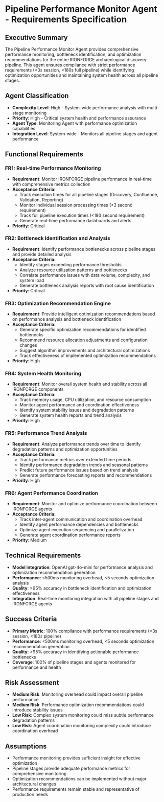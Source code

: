 # Pipeline Performance Monitor Agent - Requirements Specification

## Executive Summary
The Pipeline Performance Monitor Agent provides comprehensive performance monitoring, bottleneck identification, and optimization recommendations for the entire IRONFORGE archaeological discovery pipeline. This agent ensures compliance with strict performance requirements (<3s session, <180s full pipeline) while identifying optimization opportunities and maintaining system health across all pipeline stages.

## Agent Classification
- **Complexity Level**: High - System-wide performance analysis with multi-stage monitoring
- **Priority**: High - Critical system health and performance assurance
- **Agent Type**: Monitoring Agent with performance optimization capabilities
- **Integration Level**: System-wide - Monitors all pipeline stages and agent performance

## Functional Requirements

### FR1: Real-time Performance Monitoring
- **Requirement**: Monitor IRONFORGE pipeline performance in real-time with comprehensive metrics collection
- **Acceptance Criteria**: 
  - Track execution times for all pipeline stages (Discovery, Confluence, Validation, Reporting)
  - Monitor individual session processing times (<3 second requirement)
  - Track full pipeline execution times (<180 second requirement)
  - Generate real-time performance dashboards and alerts
- **Priority**: Critical

### FR2: Bottleneck Identification and Analysis
- **Requirement**: Identify performance bottlenecks across pipeline stages and provide detailed analysis
- **Acceptance Criteria**:
  - Identify stages exceeding performance thresholds
  - Analyze resource utilization patterns and bottlenecks
  - Correlate performance issues with data volume, complexity, and system load
  - Generate bottleneck analysis reports with root cause identification
- **Priority**: Critical

### FR3: Optimization Recommendation Engine
- **Requirement**: Provide intelligent optimization recommendations based on performance analysis and bottleneck identification
- **Acceptance Criteria**:
  - Generate specific optimization recommendations for identified bottlenecks
  - Recommend resource allocation adjustments and configuration changes
  - Suggest algorithm improvements and architectural optimizations
  - Track effectiveness of implemented optimization recommendations
- **Priority**: High

### FR4: System Health Monitoring
- **Requirement**: Monitor overall system health and stability across all IRONFORGE components
- **Acceptance Criteria**:
  - Track memory usage, CPU utilization, and resource consumption
  - Monitor agent performance and coordination effectiveness
  - Identify system stability issues and degradation patterns
  - Generate system health reports and trend analysis
- **Priority**: High

### FR5: Performance Trend Analysis
- **Requirement**: Analyze performance trends over time to identify degradation patterns and optimization opportunities
- **Acceptance Criteria**:
  - Track performance metrics over extended time periods
  - Identify performance degradation trends and seasonal patterns
  - Predict future performance issues based on trend analysis
  - Generate performance forecasting reports and recommendations
- **Priority**: High

### FR6: Agent Performance Coordination
- **Requirement**: Monitor and optimize performance coordination between IRONFORGE agents
- **Acceptance Criteria**:
  - Track inter-agent communication and coordination overhead
  - Identify agent performance dependencies and bottlenecks
  - Optimize agent execution sequencing and parallelization
  - Generate agent coordination performance reports
- **Priority**: Medium

## Technical Requirements
- **Model Integration**: OpenAI gpt-4o-mini for performance analysis and optimization recommendation generation
- **Performance**: <500ms monitoring overhead, <5 seconds optimization analysis
- **Quality**: >95% accuracy in bottleneck identification and optimization effectiveness
- **Integration**: Real-time monitoring integration with all pipeline stages and IRONFORGE agents

## Success Criteria
- **Primary Metric**: 100% compliance with performance requirements (<3s session, <180s pipeline)
- **Performance**: <500ms monitoring overhead, <5 seconds optimization recommendation generation
- **Quality**: >95% accuracy in identifying actionable performance bottlenecks
- **Coverage**: 100% of pipeline stages and agents monitored for performance and health

## Risk Assessment
- **Medium Risk**: Monitoring overhead could impact overall pipeline performance
- **Medium Risk**: Performance optimization recommendations could introduce stability issues
- **Low Risk**: Complex system monitoring could miss subtle performance degradation patterns
- **Low Risk**: Agent coordination monitoring complexity could introduce coordination overhead

## Assumptions
- Performance monitoring provides sufficient insight for effective optimization
- Pipeline stages provide adequate performance metrics for comprehensive monitoring
- Optimization recommendations can be implemented without major architectural changes
- Performance requirements remain stable and representative of production needs